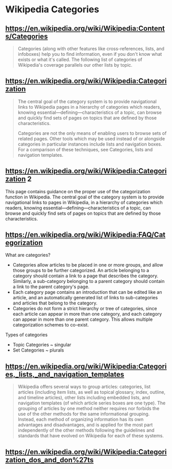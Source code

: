 # Wikipedia Categories


## https://en.wikipedia.org/wiki/Wikipedia:Contents/Categories

> Categories (along with other features like cross-references, lists, and infoboxes) help you to find information, even if you don't know what exists or what it's called. The following list of categories of Wikipedia's coverage parallels our other lists by topic.

## https://en.wikipedia.org/wiki/Wikipedia:Categorization

>The central goal of the category system is to provide navigational links to Wikipedia pages in a hierarchy of categories which readers, knowing essential—defining—characteristics of a topic, can browse and quickly find sets of pages on topics that are defined by those characteristics.
>
>Categories are not the only means of enabling users to browse sets of related pages. Other tools which may be used instead of or alongside categories in particular instances include lists and navigation boxes. For a comparison of these techniques, see Categories, lists and navigation templates.


## https://en.wikipedia.org/wiki/Wikipedia:Categorization 2

This page contains guidance on the proper use of the categorization function in Wikipedia. The central goal of the category system is to provide navigational links to pages in Wikipedia, in a hierarchy of categories which readers, knowing essential—defining—characteristics of a topic, can browse and quickly find sets of pages on topics that are defined by those characteristics.

## https://en.wikipedia.org/wiki/Wikipedia:FAQ/Categorization

What are categories?
* Categories allow articles to be placed in one or more groups, and allow those groups to be further categorized. An article belonging to a category should contain a link to a page that describes the category. Similarly, a sub-category belonging to a parent category should contain a link to the parent category's page.
* Each category page contains an introduction that can be edited like an article, and an automatically generated list of links to sub-categories and articles that belong to the category.
* Categories do not form a strict hierarchy or tree of categories, since each article can appear in more than one category, and each category can appear in more than one parent category. This allows multiple categorization schemes to co-exist.

Types of categories

* Topic Categories ~ singular
* Set Categories ~ plurals

## https://en.wikipedia.org/wiki/Wikipedia:Categories,_lists,_and_navigation_templates

>Wikipedia offers several ways to group articles: categories, list articles (including item lists, as well as topical glossary, index, outline, and timeline articles), other lists including embedded lists, and navigation templates (of which article series boxes are one type). The grouping of articles by one method neither requires nor forbids the use of the other methods for the same informational grouping. Instead, each method of organizing information has its own advantages and disadvantages, and is applied for the most part independently of the other methods following the guidelines and standards that have evolved on Wikipedia for each of these systems.


## https://en.wikipedia.org/wiki/Wikipedia:Categorization_dos_and_don%27ts
